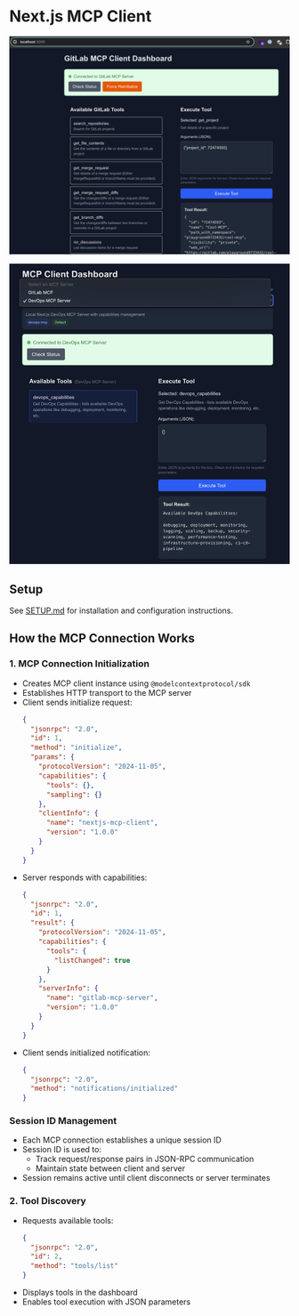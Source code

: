 # Next.js MCP Client

![MCP Client connecting with GitLab MCP Server](./public/mcp-client.png)

![MCP Client connecting with DevOps MCP](./public/devops-mcp-server.png)

## Setup 
See [SETUP.md](./SETUP.md) for installation and configuration instructions.

## How the MCP Connection Works

### 1. MCP Connection Initialization
- Creates MCP client instance using `@modelcontextprotocol/sdk`
- Establishes HTTP transport to the MCP server
- Client sends initialize request:
  ```json
  {
    "jsonrpc": "2.0",
    "id": 1,
    "method": "initialize",
    "params": {
      "protocolVersion": "2024-11-05",
      "capabilities": {
        "tools": {},
        "sampling": {}
      },
      "clientInfo": {
        "name": "nextjs-mcp-client",
        "version": "1.0.0"
      }
    }
  }
  ```
- Server responds with capabilities:
  ```json
  {
    "jsonrpc": "2.0",
    "id": 1,
    "result": {
      "protocolVersion": "2024-11-05",
      "capabilities": {
        "tools": {
          "listChanged": true
        }
      },
      "serverInfo": {
        "name": "gitlab-mcp-server",
        "version": "1.0.0"
      }
    }
  }
  ```
- Client sends initialized notification:
  ```json
  {
    "jsonrpc": "2.0",
    "method": "notifications/initialized"
  }
  ```

### Session ID Management
- Each MCP connection establishes a unique session ID
- Session ID is used to:
  - Track request/response pairs in JSON-RPC communication
  - Maintain state between client and server
- Session remains active until client disconnects or server terminates

### 2. Tool Discovery
- Requests available tools:
  ```json
  {
    "jsonrpc": "2.0",
    "id": 2,
    "method": "tools/list"
  }
  ```
- Displays tools in the dashboard
- Enables tool execution with JSON parameters
